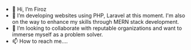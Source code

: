 - 👋 Hi, I’m Firoz
- 👀 I’m developing websites using PHP, Laravel at this moment. I'm also on the way to enhance my skills through MERN stack development.   
- 💞️ I’m looking to collaborate with reputable organizations and want to immerse myself as a problem solver. 
- 📫 How to reach me....

<!---
milonwithmusic/milonwithmusic is a ✨ special ✨ repository because its `README.md` (this file) appears on your GitHub profile.
You can click the Preview link to take a look at your changes.
--->

